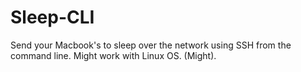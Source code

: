 # Sleep-CLI
 Send your Macbook's to sleep over the network using SSH from the command line. Might work with Linux OS. (Might).
